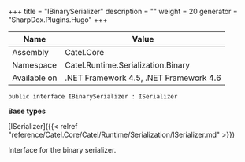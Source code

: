 

+++
title = "IBinarySerializer" 
description = ""
weight = 20
generator = "SharpDox.Plugins.Hugo"
+++

Name|Value
---|---
Assembly|Catel.Core
Namespace|Catel.Runtime.Serialization.Binary
Available on|.NET Framework 4.5, .NET Framework 4.6

```
public interface IBinarySerializer : ISerializer
```

**Base types**

[ISerializer]({{< relref "reference/Catel.Core/Catel/Runtime/Serialization/ISerializer.md" >}})

Interface for the binary serializer.


